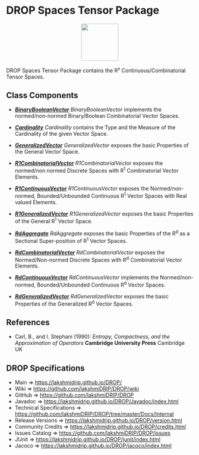 # DROP Spaces Tensor Package

<p align="center"><img src="https://github.com/lakshmiDRIP/DROP/blob/master/DRIP_Logo.gif?raw=true" width="100"></p>

DROP Spaces Tensor Package contains the R<sup>x</sup> Continuous/Combinatorial Tensor Spaces.


## Class Components

 * [***BinaryBooleanVector***](https://github.com/lakshmiDRIP/DROP/tree/master/src/main/java/org/drip/spaces/tensor/BinaryBooleanVector.java)
 <i>BinaryBooleanVector</i> implements the normed/non-normed Binary/Boolean Combinatorial Vector Spaces.

 * [***Cardinality***](https://github.com/lakshmiDRIP/DROP/tree/master/src/main/java/org/drip/spaces/tensor/Cardinality.java)
 <i>Cardinality</i> contains the Type and the Measure of the Cardinality of the given Vector Space.

 * [***GeneralizedVector***](https://github.com/lakshmiDRIP/DROP/tree/master/src/main/java/org/drip/spaces/tensor/GeneralizedVector.java)
 <i>GeneralizedVector</i> exposes the basic Properties of the General Vector Space.

 * [***R1CombinatorialVector***](https://github.com/lakshmiDRIP/DROP/tree/master/src/main/java/org/drip/spaces/tensor/R1CombinatorialVector.java)
 <i>R1CombinatorialVector</i> exposes the normed/non normed Discrete Spaces with R<sup>1</sup> Combinatorial
 Vector Elements.

 * [***R1ContinuousVector***](https://github.com/lakshmiDRIP/DROP/tree/master/src/main/java/org/drip/spaces/tensor/R1ContinuousVector.java)
 <i>R1ContinuousVector</i> exposes the Normed/non-normed, Bounded/Unbounded Continuous R<sup>1</sup> Vector
 Spaces with Real valued Elements.

 * [***R1GeneralizedVector***](https://github.com/lakshmiDRIP/DROP/tree/master/src/main/java/org/drip/spaces/tensor/R1GeneralizedVector.java)
 <i>R1GeneralizedVector</i> exposes the basic Properties of the General R<sup>1</sup> Vector Space.

 * [***RdAggregate***](https://github.com/lakshmiDRIP/DROP/tree/master/src/main/java/org/drip/spaces/tensor/RdAggregate.java)
 <i>RdAggregate</i> exposes the basic Properties of the R<sup>d</sup> as a Sectional Super-position of
 R<sup>1</sup> Vector Spaces.

 * [***RdCombinatorialVector***](https://github.com/lakshmiDRIP/DROP/tree/master/src/main/java/org/drip/spaces/tensor/RdCombinatorialVector.java)
 <i>RdCombinatorialVector</i> exposes the Normed/Non-normed Discrete Spaces with R<sup>d</sup> Combinatorial
 Vector Elements.

 * [***RdContinuousVector***](https://github.com/lakshmiDRIP/DROP/tree/master/src/main/java/org/drip/spaces/tensor/RdContinuousVector.java)
 <i>RdContinuousVector</i> implements the Normed/non-normed, Bounded/Unbounded Continuous R<sup>d</sup>
 Vector Spaces.

 * [***RdGeneralizedVector***](https://github.com/lakshmiDRIP/DROP/tree/master/src/main/java/org/drip/spaces/tensor/RdGeneralizedVector.java)
 <i>RdGeneralizedVector</i> exposes the basic Properties of the Generalized R<sup>d</sup> Vector Spaces.


## References

 * Carl, B., and I. Stephani (1990): <i>Entropy, Compactness, and the Approximation of Operators</i>
 	<b>Cambridge University Press</b> Cambridge UK 


## DROP Specifications

 * Main                     => https://lakshmidrip.github.io/DROP/
 * Wiki                     => https://github.com/lakshmiDRIP/DROP/wiki
 * GitHub                   => https://github.com/lakshmiDRIP/DROP
 * Javadoc                  => https://lakshmidrip.github.io/DROP/Javadoc/index.html
 * Technical Specifications => https://github.com/lakshmiDRIP/DROP/tree/master/Docs/Internal
 * Release Versions         => https://lakshmidrip.github.io/DROP/version.html
 * Community Credits        => https://lakshmidrip.github.io/DROP/credits.html
 * Issues Catalog           => https://github.com/lakshmiDRIP/DROP/issues
 * JUnit                    => https://lakshmidrip.github.io/DROP/junit/index.html
 * Jacoco                   => https://lakshmidrip.github.io/DROP/jacoco/index.html

